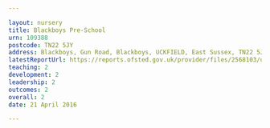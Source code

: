 ```yaml
---

layout: nursery
title: Blackboys Pre-School
urn: 109388
postcode: TN22 5JY
address: Blackboys, Gun Road, Blackboys, UCKFIELD, East Sussex, TN22 5JY
latestReportUrl: https://reports.ofsted.gov.uk/provider/files/2568103/urn/109388.pdf
teaching: 2
development: 2
leadership: 2
outcomes: 2
overall: 2
date: 21 April 2016

---
```

